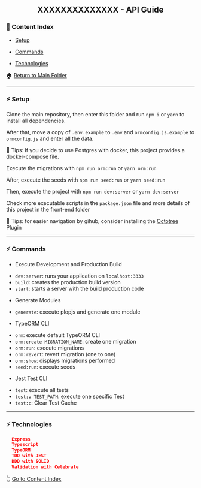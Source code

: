 <h2 align="center">XXXXXXXXXXXXXX - API Guide</h2>

### :bookmark_tabs: Content Index

- [Setup](#zap-setup)

- [Commands](#zap-commands)

- [Technologies](#zap-technologies)

:house: [Return to Main Folder](https://github.com/lipex360x/XXXXXXXXXXXXXXXXXXXXXXXX)

---

### :zap: Setup

Clone the main repository, then enter this folder and run `npm i` or `yarn` to install all dependencies.

After that, move a copy of `.env.example` to `.env` and `ormconfig.js.example` to `ormconfig.js` and enter all the data.

📌 Tips: If you decide to use Postgres with docker, this project provides a docker-compose file.

Execute the migrations with `npm run orm:run` or `yarn orm:run`

After, execute the seeds with `npm run seed:run` or `yarn seed:run`

Then, execute the project with `npm run dev:server` or `yarn dev:server`

Check more executable scripts in the `package.json` file and more details of this project in the front-end folder

📌 Tips: for easier navigation by gihub, consider installing the [Octotree](https://chrome.google.com/webstore/detail/octotree-github-code-tree/bkhaagjahfmjljalopjnoealnfndnagc) Plugin

---

### :zap: Commands

* Execute Development and Production Build

- `dev:server`: runs your application on `localhost:3333`
- `build`: creates the production build version
- `start`: starts a server with the build production code

* Generate Modules

- `generate`: execute plopjs and generate one module

* TypeORM CLI 

- `orm`: execute default TypeORM CLI
- `orm:create MIGRATION_NAME`: create one migration
- `orm:run`: execute migrations
- `orm:revert`: revert migration (one to one)
- `orm:show`: displays migrations performed
- `seed:run`: execute seeds

* Jest Test CLI

- `test`: execute all tests
- `test:v TEST_PATH`: execute one specific Test
- `test:c`: Clear Test Cache

---

### :zap: Technologies

```json
  Express
  Typescript
  TypeORM
  TDD with JEST
  DDD with SOLID
  Validation with Celebrate
```

:point_up_2: [Go to Content Index](#bookmark_tabs-content-index)
